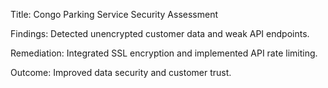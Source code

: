Title: Congo Parking Service Security Assessment

Findings: Detected unencrypted customer data and weak API endpoints.

Remediation: Integrated SSL encryption and implemented API rate limiting.

Outcome: Improved data security and customer trust.
